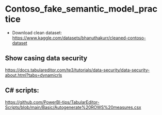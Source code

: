 # Contoso_fake_semantic_model_practice
- Download clean dataset: https://www.kaggle.com/datasets/bhanuthakurr/cleaned-contoso-dataset

## Show casing data security

https://docs.tabulareditor.com/te3/tutorials/data-security/data-security-about.html?tabs=dynamicrls

## C# scripts:

https://github.com/PowerBI-tips/TabularEditor-Scripts/blob/main/Basic/Autogenerate%20ROWS%20measures.csx